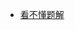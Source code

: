 * [看不懂题解](https://blog.csdn.net/sinat_38432876/article/details/88601246?depth_1-utm_source=distribute.pc_relevant.none-task&utm_source=distribute.pc_relevant.none-task)
